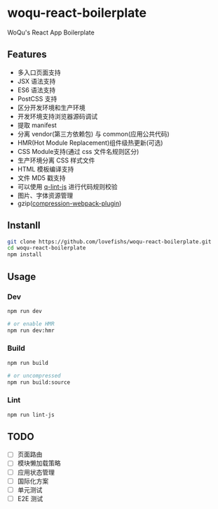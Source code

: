 # woqu-react-boilerplate

WoQu's React App Boilerplate

## Features

* 多入口页面支持
* JSX 语法支持
* ES6 语法支持
* PostCSS 支持
* 区分开发环境和生产环境
* 开发环境支持浏览器源码调试
* 提取 manifest
* 分离 vendor(第三方依赖包) 与 common(应用公共代码)
* HMR(Hot Module Replacement)组件级热更新(可选)
* CSS Module支持(通过 css 文件名规则区分)
* 生产环境分离 CSS 样式文件
* HTML 模板编译支持
* 文件 MD5 戳支持
* 可以使用 [q-lint-js](https://github.com/lovefishs/q-lint-js) 进行代码规则校验
* 图片、字体资源管理
* gzip([compression-webpack-plugin](https://github.com/webpack-contrib/compression-webpack-plugin))

## Instanll

```bash
git clone https://github.com/lovefishs/woqu-react-boilerplate.git
cd woqu-react-boilerplate
npm install
```

## Usage

### Dev

```bash
npm run dev

# or enable HMR
npm run dev:hmr
```

### Build

```bash
npm run build

# or uncompressed
npm run build:source
```

### Lint

```bash
npm run lint-js
```

## TODO

* [ ] 页面路由
* [ ] 模块懒加载策略
* [ ] 应用状态管理
* [ ] 国际化方案
* [ ] 单元测试
* [ ] E2E 测试

